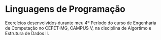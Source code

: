 # Linguagens de Programação
Exercícios desenvolvidos durante meu 4º Período do curso de Engenharia de Computação no CEFET-MG, CAMPUS V, na disciplina de Algortimo e Estrutura de Dados II.
